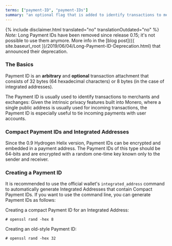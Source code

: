 ```yaml
---
terms: ["payment-ID", "payment-IDs"]
summary: "an optional flag that is added to identify transactions to merchants, consisting of 64 hexadecimal characters"
---
```


{% include disclaimer.html translated="no" translationOutdated="no" %}
*Note:* Long Payment IDs have been removed since release 0.15; it's not possible to use them anymore. More info in the [blog post]({{ site.baseurl_root }}/2019/06/04/Long-Payment-ID-Deprecation.html) that announced their deprecation.

### The Basics

Payment ID is an **arbitrary** and **optional** transaction attachment that consists of 32 bytes (64 hexadecimal characters) or 8 bytes (in the case of integrated addresses).

The Payment ID is usually used to identify transactions to merchants and exchanges: Given the intrinsic privacy features built into Monero, where a single public address is usually used for incoming transactions, the Payment ID is especially useful to tie incoming payments with user accounts.

### Compact Payment IDs and Integrated Addresses

Since the 0.9 Hydrogen Helix version, Payment IDs can be encrypted and embedded in a payment address. The Payment IDs of this type should be 64-bits and are encrypted with a random one-time key known only to the sender and receiver.

### Creating a Payment ID
It is recommended to use the official wallet's `integrated_address` command to automatically generate Integrated Addresses that contain Compact Payment IDs. If you want to use the command line, you can generate Payment IDs as follows:

Creating a compact Payment ID for an Integrated Address:

```# openssl rand -hex 8```

Creating an old-style Payment ID:

```# openssl rand -hex 32```
